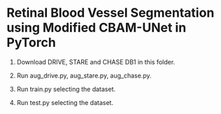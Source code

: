 # Retinal Blood Vessel Segmentation using Modified CBAM-UNet in PyTorch

1. Download DRIVE, STARE and CHASE DB1 in this folder.

2. Run aug_drive.py, aug_stare.py, aug_chase.py.

3. Run train.py selecting the dataset.

4. Run test.py selecting the dataset.
